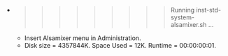 * >>>>>>>>> Running inst-std-system-alsamixer.sh ...
  * Insert Alsamixer menu in Administration.
  * Disk size = 4357844K. Space Used = 12K. Runtime = 00:00:00:01.
